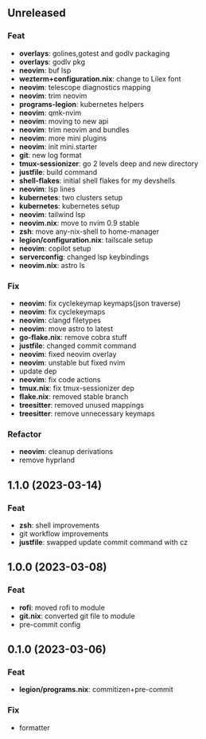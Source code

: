 ## Unreleased

### Feat

- **overlays**: golines,gotest and godlv packaging
- **overlays**: godlv pkg
- **neovim**: buf lsp
- **wezterm+configuration.nix**: change to Lilex font
- **neovim**: telescope diagnostics mapping
- **neovim**: trim neovim
- **programs-legion**: kubernetes helpers
- **neovim**: qmk-nvim
- **neovim**: moving to new api
- **neovim**: trim neovim and bundles
- **neovim**: more mini plugins
- **neovim**: init mini.starter
- **git**: new log format
- **tmux-sessionizer**: go 2 levels deep and new directory
- **justfile**: build command
- **shell-flakes**: initial shell flakes for my devshells
- **neovim**: lsp lines
- **kubernetes**: two clusters setup
- **kubernetes**: kubernetes setup
- **neovim**: tailwind lsp
- **neovim.nix**: move to nvim 0.9 stable
- **zsh**: move any-nix-shell to home-manager
- **legion/configuration.nix**: tailscale setup
- **neovim**: copilot setup
- **serverconfig**: changed lsp keybindings
- **neovim.nix**: astro ls

### Fix

- **neovim**: fix cyclekeymap keymaps(json traverse)
- **neovim**: fix cyclekeymaps
- **neovim**: clangd filetypes
- **neovim**: move astro to latest
- **go-flake.nix**: remove cobra stuff
- **justfile**: changed commit command
- **neovim**: fixed neovim overlay
- **neovim**: unstable but fixed nvim
- update dep
- **neovim**: fix code actions
- **tmux.nix**: fix tmux-sessionizer dep
- **flake.nix**: removed stable branch
- **treesitter**: removed unused mappings
- **treesitter**: remove unnecessary keymaps

### Refactor

- **neovim**: cleanup derivations
- remove hyprland

## 1.1.0 (2023-03-14)

### Feat

- **zsh**: shell improvements
- git workflow improvements
- **justfile**: swapped update commit command with cz

## 1.0.0 (2023-03-08)

### Feat

- **rofi**: moved rofi to module
- **git.nix**: converted git file to module
- pre-commit config

## 0.1.0 (2023-03-06)

### Feat

- **legion/programs.nix**: commitizen+pre-commit

### Fix

- formatter
